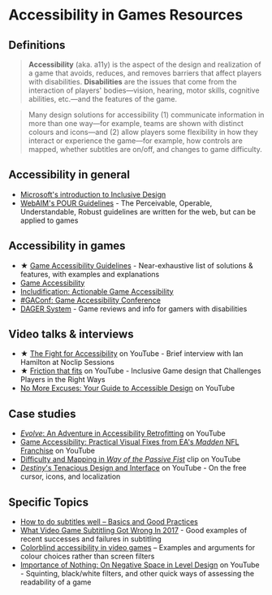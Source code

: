 # Accessibility in Games Resources

## Definitions
> **Accessibility** (aka. a11y) is the aspect of the design and realization of a game that avoids, reduces, and removes barriers that affect players with disabilities. **Disabilities** are the issues that come from the interaction of players' bodies—vision, hearing, motor skills, cognitive abilities, etc.—and the features of the game.

> Many design solutions for accessibility (1) communicate information in more than one way—for example, teams are shown with distinct colours and icons—and (2) allow players some flexibility in how they interact or experience the game—for example, how controls are mapped, whether subtitles are on/off, and changes to game difficulty.

## Accessibility in general
  * [Microsoft's introduction to Inclusive Design](https://www.microsoft.com/en-us/design/inclusive)
  * [WebAIM's POUR Guidelines](https://webaim.org/articles/pour/) - The Perceivable, Operable, Understandable, Robust guidelines are written for the web, but can be applied to games

## Accessibility in games
  * ★ [Game Accessibility Guidelines](http://gameaccessibilityguidelines.com/) - Near-exhaustive list of solutions & features, with examples and explanations 
  * [Game Accessibility](http://game-accessibility.com/)
  * [Includification: Actionable Game Accessibility](https://www.includification.com/)
  * [#GAConf: Game Accessibility Conference](https://www.gaconf.com/conference/)
  * [DAGER System](https://dagersystem.com/) - Game reviews and info for gamers with disabilities

## Video talks & interviews
  * ★ [The Fight for Accessibility](https://www.youtube.com/watch?v=EJm3uwTaYng) on YouTube - Brief interview with Ian Hamilton at Noclip Sessions
  * ★ [Friction that fits](https://youtu.be/Zw7aou8ldwA) on YouTube - Inclusive Game design that Challenges Players in the Right Ways
  * [No More Excuses: Your Guide to Accessible Design](https://www.youtube.com/watch?v=t5mD1l6miZA) on YouTube

## Case studies
  * [_Evolve_: An Adventure in Accessibility Retrofitting](https://www.youtube.com/watch?v=K56VO28WGfA) on YouTube
  * [Game Accessibility: Practical Visual Fixes from EA's _Madden_ NFL Franchise](https://www.youtube.com/watch?v=h1FwCACS1C0) on YouTube
  * [Difficulty and Mapping in _Way of the Passive Fist_](https://youtu.be/2fxFbdwVyA4?t=10m41s) clip on YouTube
  * [_Destiny_'s Tenacious Design and Interface](https://youtu.be/zp4NZ8i80QI) on YouTube - On the free cursor, icons, and localization

## Specific Topics
  * [How to do subtitles well – Basics and Good Practices](https://www.gamasutra.com/blogs/IanHamilton/20150715/248571/How_to_do_subtitles_well__basics_and_good_practices.php)
  * [What Video Game Subtitling Got Wrong In 2017](https://www.md-subs.com/what-game-subs-got-wrong-in-2017) - Good examples of recent successes and failures in subtitling
  * [Colorblind accessibility in video games](http://www.gamersexperience.com/colorblind-accessibility-in-video-games-is-the-industry-heading-in-the-right-direction/) – Examples and arguments for colour choices rather than screen filters
  * [Importance of Nothing: On Negative Space in Level Design](https://www.youtube.com/watch?v=GZ99gAb4T0o) on YouTube - Squinting, black/white filters, and other quick ways of assessing the readability of a game

